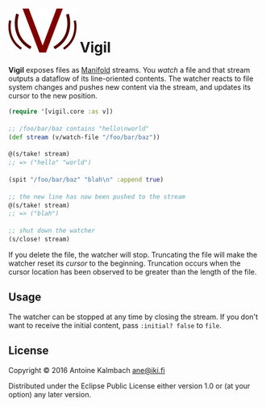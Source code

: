 # ![Vigil](./doc/vigil.png) Vigil

**Vigil** exposes files as [Manifold](https://github.com/ztellman/manifold)
streams. You *watch* a file and that stream outputs a dataflow of its line-oriented contents. The
watcher reacts to file system changes and pushes new content via the stream, and updates its cursor
to the new position.

``` clojure
(require '[vigil.core :as v])

;; /foo/bar/baz contains "hello\nworld"
(def stream (v/watch-file "/foo/bar/baz"))

@(s/take! stream)
;; => ("hello" "world")

(spit "/foo/bar/baz" "blah\n" :append true)

;; the new line has now been pushed to the stream
@(s/take! stream)
;; => ("blah")

;; shut down the watcher
(s/close! stream)

```

If you delete the file, the watcher will stop. Truncating the file will make the watcher reset its
*cursor* to the beginning. Truncation occurs when the cursor location has been observed to be
greater than the length of the file.

## Usage

The watcher can be stopped at any time by closing the stream. If you don't want to receive the
initial content, pass `:initial? false` to `file`.

## License

Copyright © 2016 Antoine Kalmbach <ane@iki.fi>

Distributed under the Eclipse Public License either version 1.0 or (at
your option) any later version.
